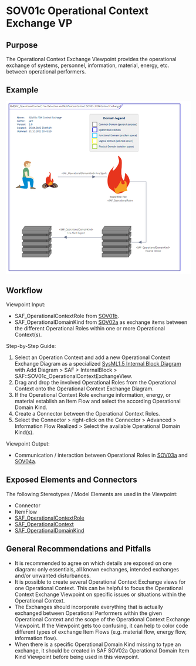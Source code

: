 # SOV01c Operational Context Exchange VP

## Purpose
The Operational Context Exchange Viewpoint provides the operational exchange of systems, personnel, information, material, energy, etc. between operational performers.

## Example
![SOV01c](../pics/SOV01c-example.png)

## Workflow
Viewpoint Input:
* SAF_OperationalContextRole from [SOV01b](Operational-Context-Definition-Viewpoint.md).
* SAF_OperationalDomainKind from [SOV02a](Operational-Domain-Item-Kind-Viewpoint.md) as exchange items between the different Operational Roles within one or more Operational Context(s). 

Step-by-Step Guide:
1.	Select an Operation Context and add a new Operational Context Exchange Diagram as a specialized [SysML1.5 Internal Block Diagram](https://sparxsystems.com/enterprise_architect_user_guide/16.1/modeling_languages/internal_block_diagram.html) with Add Diagram > SAF > InternalBlock > SAF::SOV01c_OperationalContextExchangeView.
2. 	Drag and drop the involved Operational Roles from the Operational Context onto the Operational Context Exchange Diagram.
3.	If the Operational Context Role exchange information, energy, or material establish an Item Flow and select the according Operational Domain Kind.
4.	Create a Connector between the Operational Context Roles.
5.	Select the Connector > right-click on the Connector > Advanced > Information Flow Realized > Select the available Operational Domain Kind(s). 

Viewpoint Output:
* Communication / interaction between Operational Roles in [SOV03a](Operational-Process-Viewpoint.md) and [SOV04a](Operational-Interaction-Viewpoint.md).

## Exposed Elements and Connectors
The following Stereotypes / Model Elements are used in the Viewpoint:
* Connector
* ItemFlow
* [SAF_OperationalContextRole](https://github.com/GfSE/SAF-Specification/blob/TdSE2023/stereotypes.md#SAF_OperationalContextRole)
* [SAF_OperationalContext](https://github.com/GfSE/SAF-Specification/blob/TdSE2023/stereotypes.md#SAF_OperationalContext)
* [SAF_OperationalDomainKind](https://github.com/GfSE/SAF-Specification/blob/TdSE2023/stereotypes.md#SAF_OperationalDomainKind)


## General Recommendations and Pitfalls
*	It is recommended to agree on which details are exposed on one diagram: only essentials, all known exchanges, intended exchanges and/or unwanted disturbances.
*	It is possible to create several Operational Context Exchange views for one Operational Context. This can be helpful to focus the Operational Context Exchange Viewpoint on specific issues or situations within the Operational Context.
*	The Exchanges should incorporate everything that is actually exchanged between Operational Performers within the given Operational Context and the scope of the Operational Context Exchange Viewpoint. If the Viewpoint gets too confusing, it can help to color code different types of exchange Item Flows (e.g. material flow, energy flow, information flow).
*	When there is a specific Operational Domain Kind missing to type an exchange, it should be created in SAF SOV02a Operational Domain Item Kind Viewpoint before being used in this viewpoint.
